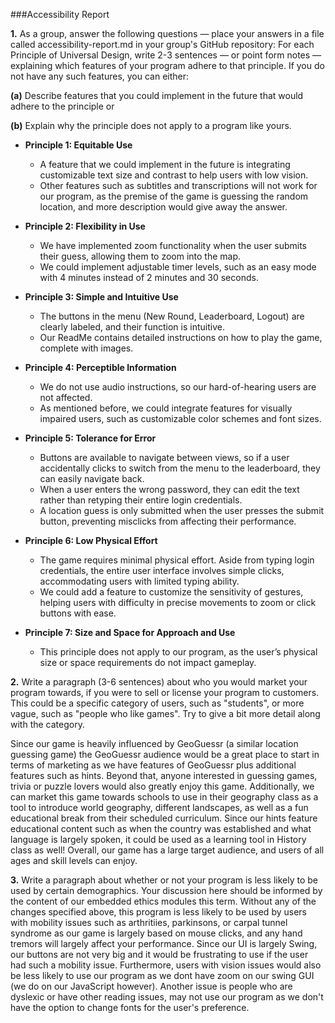 ###Accessibility Report

**1.** As a group, answer the following questions — place your answers in a file called accessibility-report.md in your group's GitHub repository:
For each Principle of Universal Design, write 2-3 sentences — or point form notes — explaining which features of your program adhere to that principle. If you do not have any such features, you can either:  

**(a)** Describe features that you could implement in the future that would adhere to the principle or  

**(b)** Explain why the principle does not apply to a program like yours.  

- **Principle 1: Equitable Use**  
  - A feature that we could implement in the future is integrating customizable text size and contrast to help users with low vision.  
  - Other features such as subtitles and transcriptions will not work for our program, as the premise of the game is guessing the random location, and more description would give away the answer.

- **Principle 2: Flexibility in Use**  
  - We have implemented zoom functionality when the user submits their guess, allowing them to zoom into the map.  
  - We could implement adjustable timer levels, such as an easy mode with 4 minutes instead of 2 minutes and 30 seconds.

- **Principle 3: Simple and Intuitive Use**  
  - The buttons in the menu (New Round, Leaderboard, Logout) are clearly labeled, and their function is intuitive.  
  - Our ReadMe contains detailed instructions on how to play the game, complete with images.

- **Principle 4: Perceptible Information**  
  - We do not use audio instructions, so our hard-of-hearing users are not affected.  
  - As mentioned before, we could integrate features for visually impaired users, such as customizable color schemes and font sizes.

- **Principle 5: Tolerance for Error**  
  - Buttons are available to navigate between views, so if a user accidentally clicks to switch from the menu to the leaderboard, they can easily navigate back.  
  - When a user enters the wrong password, they can edit the text rather than retyping their entire login credentials.  
  - A location guess is only submitted when the user presses the submit button, preventing misclicks from affecting their performance.

- **Principle 6: Low Physical Effort**  
  - The game requires minimal physical effort. Aside from typing login credentials, the entire user interface involves simple clicks, accommodating users with limited typing ability.  
  - We could add a feature to customize the sensitivity of gestures, helping users with difficulty in precise movements to zoom or click buttons with ease.

- **Principle 7: Size and Space for Approach and Use**  
  - This principle does not apply to our program, as the user’s physical size or space requirements do not impact gameplay.


**2.** Write a paragraph (3-6 sentences) about who you would market your program towards, if you were to sell or license your program to customers. This could be a specific category of users, such as "students", or more vague, such as "people who like games". Try to give a bit more detail along with the category.

Since our game is heavily influenced by GeoGuessr (a similar location guessing game) the GeoGuessr audience would be a great place to start in terms of marketing as we have features of GeoGuessr plus additional features such as hints. Beyond that, anyone interested in guessing games, trivia or puzzle lovers would also greatly enjoy this game. Additionally, we can market this game towards schools to use in their geography class as a tool to introduce world geography, different landscapes, as well as a fun educational break from their scheduled curriculum. Since our hints feature educational content such as when the country was established and what language is largely spoken, it could be used as a learning tool in History class as well! Overall, our game has a large target audience, and users of all ages and skill levels can enjoy. 


**3.** Write a paragraph about whether or not your program is less likely to be used by certain demographics. Your discussion here should be informed by the content of our embedded ethics modules this term.
Without any of the changes specified above, this program is less likely to be used by users with mobility issues such as arthritiies, parkinsons, or carpal tunnel syndrome as our game is largely based on mouse clicks, and any hand tremors will largely affect your performance. Since our UI is largely Swing, our buttons are not very big and it would be frustrating to use if the user had such a mobility issue. Furthermore, users with vision issues would also be less likely to use our program as we dont have zoom on our swing GUI (we do on our JavaScript however). Another issue is people who are dyslexic or have other reading issues, may not use our program as we don't have the option to change fonts for the user's preference. 




